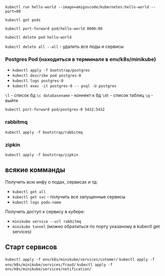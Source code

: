`kubectl run hello-world --image=amigoscode/kubernetes:hello-world --port=80`

`kubectl get pods`

`kubectl port-forward pod/hello-world 8080:80`

`kubectl delete pod hello-world`

`kubectl delete all --all` - удалить все поды и сервисы

### Postgres Pod (находиться в терминале в env/k8s/minikube)

- `kubectl apply -f bootstrap/postgres`
- `kubectl describe pod postgres-0`
- `kubectl logs postgres-0`
- `kubectl exec -it postgres-0 -- psql -U postgres`

`\l` - список бд
`\c databasename` - коннект к бд
`\dt` - список таблиц
`\q` - выйти

`kubectl port-forward pod/postgres-0 5432:5432`

### rabbitmq
`kubectl apply -f bootstrap/rabbitmq`

### zipkin
`kubectl apply -f bootstrap/zipkin`

## всякие комманды

Получить всю инфу о подах, сервисах и тд:
- `kubectl get all`
- `kubectl get svc` - получить все запущенные сервисы
- `kubectl logs pods-name`

Получить доступ к сервису в кубере:
- `minikube service --url rabbitmq `
- `minikube tunnel` (можно обратиться по порту указаному в kubectl get services)


## Старт сервисов

`kubectl apply -f env/k8s/minikube/services/cutomer/`
`kubectl apply -f env/k8s/minikube/services/fraud/`
`kubectl apply -f env/k8s/minikube/services/notification/`

